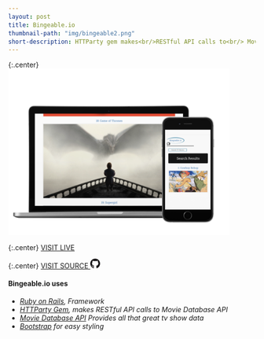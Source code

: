 ```yaml
---
layout: post
title: Bingeable.io
thumbnail-path: "img/bingeable2.png"
short-description: HTTParty gem makes<br/>RESTful API calls to<br/> Movie Database API.<br/> Built on Rails.
---
```


{:.center}
<img src="/img/bingeable2.png" alt="Landmark Discoveries" style="width: 450px;"/>

{:.center}
[VISIT LIVE](http://www.bingeable.io/)

{:.center}
[VISIT SOURCE <img src="/img/github-logo.png" class="github" alt="GitHub Logo" style="width: 20px;"/>](https://github.com/Neidley/Bingeable)

#### Bingeable.io uses

* _[Ruby on Rails](https://guides.rubyonrails.org/), Framework_
* _[HTTParty Gem](https://github.com/jnunemaker/httparty), makes RESTful API calls to Movie Database API_
* _[Movie Database API](https://www.themoviedb.org/documentation/api) Provides all that great tv show data_
* _[Bootstrap](https://getbootstrap.com/docs/4.1/getting-started/introduction/) for easy styling_
